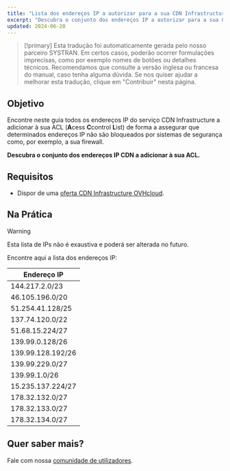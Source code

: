 ```yaml
---
title: "Lista dos endereços IP a autorizar para a sua CDN Infrastructure"
excerpt: "Descubra o conjunto dos endereços IP a autorizar para a sua CDN Infrastructure"
updated: 2024-06-20
---
```


> [!primary]
> Esta tradução foi automaticamente gerada pelo nosso parceiro SYSTRAN. Em certos casos, poderão ocorrer formulações imprecisas, como por exemplo nomes de botões ou detalhes técnicos. Recomendamos que consulte a versão inglesa ou francesa do manual, caso tenha alguma dúvida. Se nos quiser ajudar a melhorar esta tradução, clique em "Contribuir" nesta página.
>

## Objetivo

Encontre neste guia todos os endereços IP do serviço CDN Infrastructure a adicionar à sua ACL (**A**cess **C**control **L**ist) de forma a assegurar que determinados endereços IP não são bloqueados por sistemas de segurança como, por exemplo, a sua firewall.

**Descubra o conjunto dos endereços IP CDN a adicionar à sua ACL.**

## Requisitos

- Dispor de uma [oferta CDN Infrastructure OVHcloud](https://www.ovhcloud.com/pt/network/cdn/).

## Na Prática

> [!warning]
> Esta lista de IPs não é exaustiva e poderá ser alterada no futuro.
>

Encontre aqui a lista dos endereços IP:

|Endereço IP|
|---|
|144.217.2.0/23|
|46.105.196.0/20|
|51.254.41.128/25|
|137.74.120.0/22|
|51.68.15.224/27|
|139.99.0.128/26|
|139.99.128.192/26|
|139.99.229.0/27|
|139.99.1.0/26|
|15.235.137.224/27|
|178.32.132.0/27|
|178.32.133.0/27|
|178.32.134.0/27|

## Quer saber mais? <a name="go-further"></a>

Fale com nossa [comunidade de utilizadores](/links/community).